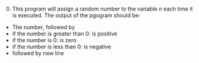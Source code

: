 0. This program will assign a random number to the variable _n_ each time it is executed. The output of the pgogram should be: <br>
- The number, followed by
- if the number is greater than 0: is positive
- if the number is 0: is zero
- if the number is less than 0: is negative
- followed by new line<br>
